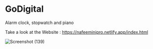 
# GoDigital
Alarm clock, stopwatch and piano

Take a look at the Website : https://nafeeminipro.netlify.app/index.html

![Screenshot (139)](https://user-images.githubusercontent.com/83122148/130053498-d6442d75-816e-4eff-ba21-d472a2570c20.png)

